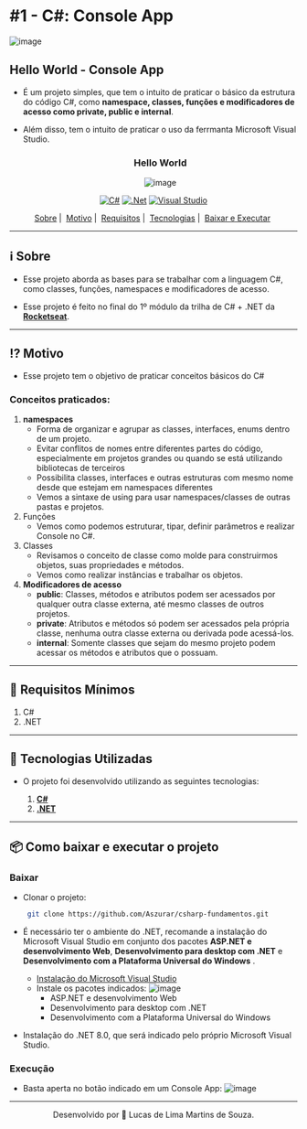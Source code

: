 # #1 - C#: Console App
![image](https://github.com/Aszurar/csharp-fundamentos/assets/64987824/9643c760-1440-40f3-8b1d-f75f473d1d79)


## Hello World - Console App

- É um projeto simples, que tem o intuito de praticar o básico da estrutura do código C#, como **namespace, classes, funções e modificadores de acesso como private, public e internal**.
- Além disso, tem o intuito de praticar o uso da ferrmanta Microsoft Visual Studio.

  <div align="center">
    <h3>Hello World</h3>
    
    ![image](https://github.com/Aszurar/csharp-fundamentos/assets/64987824/6f4e8548-6be7-4437-b061-c76a69ac5140)


  </div>

<div align="center">

  [![C#](https://img.shields.io/badge/c%23-%23239120.svg?style=for-the-badge&logo=csharp&logoColor=white)](https://learn.microsoft.com/pt-br/dotnet/csharp/) [![.Net](https://img.shields.io/badge/.NET-5C2D91?style=for-the-badge&logo=.net&logoColor=white)](https://dotnet.microsoft.com/pt-br/) [![Visual Studio](https://img.shields.io/badge/Visual%20Studio-5C2D91.svg?style=for-the-badge&logo=visual-studio&logoColor=white)](https://visualstudio.microsoft.com/pt-br/)
  
</div> 
       
<div align="center">
          <a href="#information_source-sobre">Sobre</a>&nbsp;|&nbsp;
          <a href="#interrobang-motivo">Motivo</a>&nbsp;|&nbsp;
          <a href="#seedling-requisitos-mínimos">Requisitos</a>&nbsp;|&nbsp;
          <a href="#rocket-tecnologias-utilizadas">Tecnologias</a>&nbsp;|&nbsp;
          <a href="#package-como-baixar-e-executar-o-projeto">Baixar e Executar</a>&nbsp;
        </h2>
</div>

---

## :information_source: Sobre

- Esse projeto aborda as bases para se trabalhar com a linguagem C#, como classes, funções, namespaces e modificadores de acesso.

- Esse projeto é feito no final do 1º módulo da trilha de C# + .NET da **[Rocketseat](https://www.rocketseat.com.br/)**.
---

## :interrobang: Motivo

- Esse projeto tem o objetivo de praticar conceitos básicos do C#

### Conceitos praticados:

  1. **namespaces**
     - Forma de organizar e agrupar as classes, interfaces, enums dentro de um projeto.
     - Evitar conflitos de nomes entre diferentes partes do código, especialmente em projetos grandes ou quando se está utilizando bibliotecas de terceiros
     - Possibilita classes, interfaces e outras estruturas com mesmo nome desde que estejam em namespaces diferentes
     - Vemos a sintaxe de using para usar namespaces/classes de outras pastas e projetos.
  3. Funções
     - Vemos como podemos estruturar, tipar, definir parâmetros e realizar Console no C#.
  4. Classes
     - Revisamos o conceito de classe como molde para construirmos objetos, suas propriedades e métodos.
     - Vemos como realizar instâncias e trabalhar os objetos.
  5. **Modificadores de acesso**
     - **public**: Classes, métodos e atributos podem ser acessados por qualquer outra classe externa, até mesmo classes de outros projetos.
     - **private**: Atributos e métodos só podem ser acessados pela própria classe, nenhuma outra classe externa ou derivada pode acessá-los.
     - **internal**: Somente classes que sejam do mesmo projeto podem acessar os métodos e atributos que o possuam.

---

## :seedling: Requisitos Mínimos

  1. C#
  2. .NET

---

## :rocket: Tecnologias Utilizadas

- O projeto foi desenvolvido utilizando as seguintes tecnologias:

  1. **[C#](https://learn.microsoft.com/pt-br/dotnet/csharp/)**
  2. **[.NET](https://dotnet.microsoft.com/pt-br/)**

---

## :package: Como baixar e executar o projeto

### Baixar

- Clonar o projeto:

  ```bash
   git clone https://github.com/Aszurar/csharp-fundamentos.git
  ```

- É necessário ter o ambiente do .NET, recomande a instalação do Microsoft Visual Studio em conjunto dos pacotes **ASP.NET e desenvolvimento Web**, **Desenvolvimento para desktop com .NET** e **Desenvolvimento com a Plataforma Universal do Windows** .
  - [Instalação do Microsoft Visual Studio](https://visualstudio.microsoft.com/pt-br/)
  - Instale os pacotes indicados: 
     ![image](https://github.com/Aszurar/csharp-fundamentos/assets/64987824/5e7c8859-8480-4ad0-bc2d-d2557a63e949)
      - ASP.NET e desenvolvimento Web
      - Desenvolvimento para desktop com .NET
      - Desenvolvimento com a Plataforma Universal do Windows

- Instalação do .NET 8.0, que será indicado pelo próprio Microsoft Visual Studio.

### Execução

- Basta aperta no botão indicado em um Console App:
  ![image](https://github.com/Aszurar/csharp-fundamentos/assets/64987824/306599f2-2df4-430a-9ad0-581068e4ea75)


---

<div align="center">

Desenvolvido por :star2: Lucas de Lima Martins de Souza.

</div>
